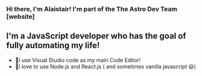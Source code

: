 ### Hi there, I'm Alaistair! I'm part of the The Astro Dev Team [website]

## I'm a JavaScript developer who has the goal of fully automating my life!
- 🗼I use Visual Studio code as my main Code Editor! 
- 🔢I love to use Node.js and React.js ( and sometimes vanilla javascript 😃)
